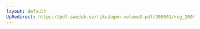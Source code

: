 ```yaml
---
layout: default
UpRedirect: https://pdf.swedeb.se/riksdagen-volumeG-pdf/200001/reg_200001/reg_200001_0316.pdf
---
```

